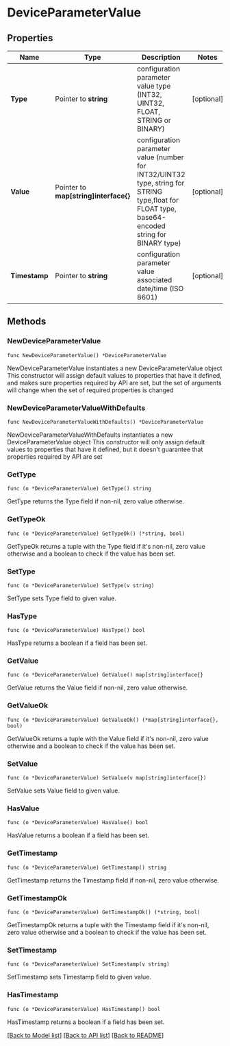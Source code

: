 # DeviceParameterValue

## Properties

Name | Type | Description | Notes
------------ | ------------- | ------------- | -------------
**Type** | Pointer to **string** | configuration parameter value type (INT32, UINT32, FLOAT, STRING or BINARY) | [optional] 
**Value** | Pointer to **map[string]interface{}** | configuration parameter value (number for INT32/UINT32 type, string for STRING type,float for FLOAT type, base64-encoded string for BINARY type)  | [optional] 
**Timestamp** | Pointer to **string** | configuration parameter value associated date/time (ISO 8601) | [optional] 

## Methods

### NewDeviceParameterValue

`func NewDeviceParameterValue() *DeviceParameterValue`

NewDeviceParameterValue instantiates a new DeviceParameterValue object
This constructor will assign default values to properties that have it defined,
and makes sure properties required by API are set, but the set of arguments
will change when the set of required properties is changed

### NewDeviceParameterValueWithDefaults

`func NewDeviceParameterValueWithDefaults() *DeviceParameterValue`

NewDeviceParameterValueWithDefaults instantiates a new DeviceParameterValue object
This constructor will only assign default values to properties that have it defined,
but it doesn't guarantee that properties required by API are set

### GetType

`func (o *DeviceParameterValue) GetType() string`

GetType returns the Type field if non-nil, zero value otherwise.

### GetTypeOk

`func (o *DeviceParameterValue) GetTypeOk() (*string, bool)`

GetTypeOk returns a tuple with the Type field if it's non-nil, zero value otherwise
and a boolean to check if the value has been set.

### SetType

`func (o *DeviceParameterValue) SetType(v string)`

SetType sets Type field to given value.

### HasType

`func (o *DeviceParameterValue) HasType() bool`

HasType returns a boolean if a field has been set.

### GetValue

`func (o *DeviceParameterValue) GetValue() map[string]interface{}`

GetValue returns the Value field if non-nil, zero value otherwise.

### GetValueOk

`func (o *DeviceParameterValue) GetValueOk() (*map[string]interface{}, bool)`

GetValueOk returns a tuple with the Value field if it's non-nil, zero value otherwise
and a boolean to check if the value has been set.

### SetValue

`func (o *DeviceParameterValue) SetValue(v map[string]interface{})`

SetValue sets Value field to given value.

### HasValue

`func (o *DeviceParameterValue) HasValue() bool`

HasValue returns a boolean if a field has been set.

### GetTimestamp

`func (o *DeviceParameterValue) GetTimestamp() string`

GetTimestamp returns the Timestamp field if non-nil, zero value otherwise.

### GetTimestampOk

`func (o *DeviceParameterValue) GetTimestampOk() (*string, bool)`

GetTimestampOk returns a tuple with the Timestamp field if it's non-nil, zero value otherwise
and a boolean to check if the value has been set.

### SetTimestamp

`func (o *DeviceParameterValue) SetTimestamp(v string)`

SetTimestamp sets Timestamp field to given value.

### HasTimestamp

`func (o *DeviceParameterValue) HasTimestamp() bool`

HasTimestamp returns a boolean if a field has been set.


[[Back to Model list]](../README.md#documentation-for-models) [[Back to API list]](../README.md#documentation-for-api-endpoints) [[Back to README]](../README.md)


